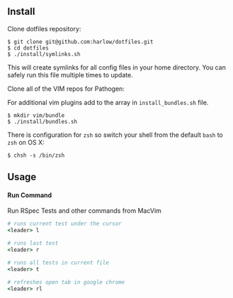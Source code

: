 Install
-------

Clone dotfiles repository:

    $ git clone git@github.com:harlow/dotfiles.git
    $ cd dotfiles
    $ ./install/symlinks.sh

This will create symlinks for all config files in your home directory. You can
safely run this file multiple times to update.

Clone all of the VIM repos for Pathogen:

For additional vim plugins add to the array in `install_bundles.sh` file.

    $ mkdir vim/bundle
    $ ./install/bundles.sh

There is configuration for `zsh` so switch your shell from the default `bash` 
to `zsh` on OS X:

    $ chsh -s /bin/zsh

Usage
-------

#### Run Command

Run RSpec Tests and other commands from MacVim

```ruby
# runs current test under the cursor
<leader> l

# runs last test
<leader> r

# runs all tests in current file
<leader> t

# refreshes open tab in google chrome
<leader> rl
```
